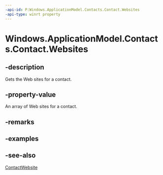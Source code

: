 ```yaml
---
-api-id: P:Windows.ApplicationModel.Contacts.Contact.Websites
-api-type: winrt property
---
```


<!-- Property syntax
public Windows.Foundation.Collections.IVector<Windows.ApplicationModel.Contacts.ContactWebsite> Websites { get; }
-->

# Windows.ApplicationModel.Contacts.Contact.Websites

## -description
Gets the Web sites for a contact.

## -property-value
An array of Web sites for a contact.

## -remarks

## -examples

## -see-also
[ContactWebsite](contactwebsite.md)